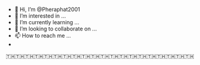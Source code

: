 - 👋 Hi, I’m @Pheraphat2001
- 👀 I’m interested in ...
- 🌱 I’m currently learning ...
- 💞️ I’m looking to collaborate on ...
- 📫 How to reach me ...
- 
🇹🇭🇹🇭🇹🇭🇹🇭🇹🇭🇹🇭🇹🇭🇹🇭🇹🇭🇹🇭🇹🇭🇹🇭🇹🇭🇹🇭🇹🇭🇹🇭🇹🇭🇹🇭🇹🇭🇹🇭
<!---
Pheraphat2001/Pheraphat2001 is a ✨ special ✨ repository because its `README.md` (this file) appears on your GitHub profile.
You can click the Preview link to take a look at your changes.
--->
